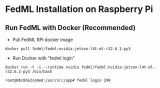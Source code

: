 # FedML Installation on Raspberry Pi

## Run FedML with Docker (Recommended)
- Pull FedML RPI docker image
```
docker pull fedml/fedml:nvidia-jetson-l4t-ml-r32.6.1-py3
```

- Run Docker with "fedml login"
```
docker run -t -i --runtime nvidia fedml/fedml:nvidia-jetson-l4t-ml-r32.6.1-py3 /bin/bash

root@8bc0de2ce0e0:/usr/src/app# fedml login 299

```

